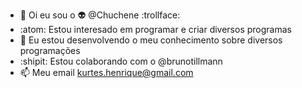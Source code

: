 - 👋 Oi eu sou o 👽 @Chuchene :trollface:
- :atom: Estou interesado em programar e criar diversos programas
- 🌱 Eu estou desenvolvendo o meu conhecimento sobre diversos programações
- :shipit: Estou colaborando com o @brunotillmann
- 📫 Meu email kurtes.henrique@gmail.com

<!---
Chuchene/Chuchene is a ✨ special ✨ repository because its `README.md` (this file) appears on your GitHub profile.
You can click the Preview link to take a look at your changes.
--->
